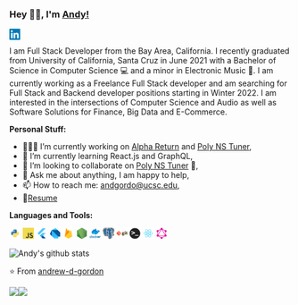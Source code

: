 ### Hey 👋🏻, I'm [Andy!](https://andrewgordon.herokuapp.com) 

<a href="https://www.linkedin.com/in/andrew7gordon/">
  <img align="left" alt="Andrew Gordon's LinkedIn" width="22px" src="https://github.com/andrew-d-gordon/andrew-d-gordon/blob/main/linkedin-logo-png-2026.png?raw=true" />
</a>

</br >

I am Full Stack Developer from the Bay Area, California. I recently graduated from University of California, Santa Cruz in June 2021 with a Bachelor of Science in Computer Science 💻 and a minor in Electronic Music 🎵. I am currently working as a Freelance Full Stack developer and am searching for Full Stack and Backend developer positions starting in Winter 2022. I am interested in the intersections of Computer Science and Audio as well as Software Solutions for Finance, Big Data and E-Commerce.
  
**Personal Stuff:**

- 👨🏽‍💻 I’m currently working on [Alpha Return](https://github.com/andrew-d-gordon/alpha-return) and [Poly NS Tuner](https://github.com/andrew-d-gordon/Poly-NS-Tuner),
- 🌱 I’m currently learning React.js and GraphQL,
- 👯 I’m looking to collaborate on [Poly NS Tuner](https://github.com/andrew-d-gordon/Poly-NS-Tuner) 🤝,
- 💬 Ask me about anything, I am happy to help,
- 📫 How to reach me: andgordo@ucsc.edu,
- 📝[Resume](https://drive.google.com/file/d/1J5nL75zPQWWu6NgvNg9zI0Ac6jPHGk-Y/view?usp=sharing)

**Languages and Tools:**  

<code><img height="20" src="https://raw.githubusercontent.com/github/explore/80688e429a7d4ef2fca1e82350fe8e3517d3494d/topics/python/python.png"></code>
<code><img height="20" src="https://raw.githubusercontent.com/github/explore/80688e429a7d4ef2fca1e82350fe8e3517d3494d/topics/javascript/javascript.png"></code>
<code><img height="20" src="https://raw.githubusercontent.com/github/explore/80688e429a7d4ef2fca1e82350fe8e3517d3494d/topics/flutter/flutter.png"></code>
<code><img height="20" src="https://raw.githubusercontent.com/github/explore/80688e429a7d4ef2fca1e82350fe8e3517d3494d/topics/dart/dart.png"></code>
<code><img height="20" src="https://raw.githubusercontent.com/github/explore/80688e429a7d4ef2fca1e82350fe8e3517d3494d/topics/firebase/firebase.png"></code>
<code><img height="20" src="https://raw.githubusercontent.com/github/explore/80688e429a7d4ef2fca1e82350fe8e3517d3494d/topics/nodejs/nodejs.png"></code>
<code><img height="20" src="https://raw.githubusercontent.com/github/explore/80688e429a7d4ef2fca1e82350fe8e3517d3494d/topics/docker/docker.png"></code>
<code><img height="20" src="https://raw.githubusercontent.com/github/explore/80688e429a7d4ef2fca1e82350fe8e3517d3494d/topics/postgresql/postgresql.png"></code>
<code><img height="20" src="https://raw.githubusercontent.com/github/explore/80688e429a7d4ef2fca1e82350fe8e3517d3494d/topics/git/git.png"></code>
<code><img height="20" src="https://raw.githubusercontent.com/github/explore/80688e429a7d4ef2fca1e82350fe8e3517d3494d/topics/terminal/terminal.png"></code>
<code><img height="20" src="https://raw.githubusercontent.com/github/explore/80688e429a7d4ef2fca1e82350fe8e3517d3494d/topics/react/react.png"></code>
<code><img height="20" src="https://raw.githubusercontent.com/github/explore/5c058a388828bb5fde0bcafd4bc867b5bb3f26f3/topics/graphql/graphql.png"></code>


![Andy's github stats](https://github-readme-stats.vercel.app/api?username=andrew-d-gordon&show_icons=true&hide_border=true)

⭐️ From [andrew-d-gordon](https://github.com/andrew-d-gordon)


<a href="https://github.com/andrew-d-gordon/alpha-return">
  <img align="left" src="https://github-readme-stats.vercel.app/api/pin/?username=andrew-d-gordon&repo=alpha-return" />
</a>

<a href="https://github.com/andrew-d-gordon/Poly-NS-Tuner">
  <img align="left" src="https://github-readme-stats.vercel.app/api/pin/?username=andrew-d-gordon&repo=Poly-NS-Tuner" />
</a>
